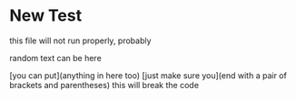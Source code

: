 # New Test

this file will not run properly, probably 

random text can be here 

[you can put](anything in here too)
[just make sure you](end with a pair of brackets and parentheses)
[]()
this will break the code